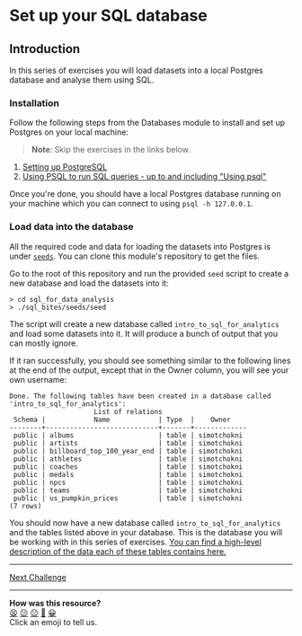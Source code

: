 # Set up your SQL database

## Introduction

In this series of exercises you will load datasets into a local Postgres database and analyse them using SQL.

### Installation 

Follow the following steps from the Databases module to install and set up Postgres on your local machine:

> **Note**: Skip the exercises in the links below.

1. [Setting up PostgreSQL](https://github.com/makersacademy/databases/blob/main/sql_bites/01_setting_up_database.md)
2. [Using PSQL to run SQL queries - up to and including "Using psql"](https://github.com/makersacademy/databases/blob/main/sql_bites/02_using_psql.md)

<!-- OMITTED -->

Once you're done, you should have a local Postgres database running on your machine which you can connect to using `psql -h 127.0.0.1`.


### Load data into the database

All the required code and data for loading the datasets into Postgres is under [`seeds`](./seeds/).
You can clone this module's repository to get the files.

Go to the root of this repository and run the provided `seed` script to create a new database and load the datasets into it:

```
> cd sql_for_data_analysis
> ./sql_bites/seeds/seed
```

The script will create a new database called `intro_to_sql_for_analytics` and load some datasets into it.
It will produce a bunch of output that you can mostly ignore.

If it ran successfully, you should see something similar to the following lines at the end of the output, except that in the Owner column, you will see your own username:

```
Done. The following tables have been created in a database called 'intro_to_sql_for_analytics':
                     List of relations
 Schema |            Name            | Type  |    Owner
--------+----------------------------+-------+-------------
 public | albums                     | table | simotchokni
 public | artists                    | table | simotchokni
 public | billboard_top_100_year_end | table | simotchokni
 public | athletes                   | table | simotchokni
 public | coaches                    | table | simotchokni
 public | medals                     | table | simotchokni
 public | npcs                       | table | simotchokni
 public | teams                      | table | simotchokni
 public | us_pumpkin_prices          | table | simotchokni
(7 rows)
```

You should now have a new database called `intro_to_sql_for_analytics` and the tables listed above in your database.
This is the database you will be working with in this series of exercises.
[You can find a high-level description of the data each of these tables contains here.](seeds/README.md)

____


[Next Challenge](02_set_up_sql_development_environment.md)

<!-- BEGIN GENERATED SECTION DO NOT EDIT -->

---

**How was this resource?**  
[😫](https://airtable.com/shrUJ3t7KLMqVRFKR?prefill_Repository=makersacademy%2Fsql-for-data-processing-and-analysis&prefill_File=sql_bites%2F01_set_up_sql_database.md&prefill_Sentiment=😫) [😕](https://airtable.com/shrUJ3t7KLMqVRFKR?prefill_Repository=makersacademy%2Fsql-for-data-processing-and-analysis&prefill_File=sql_bites%2F01_set_up_sql_database.md&prefill_Sentiment=😕) [😐](https://airtable.com/shrUJ3t7KLMqVRFKR?prefill_Repository=makersacademy%2Fsql-for-data-processing-and-analysis&prefill_File=sql_bites%2F01_set_up_sql_database.md&prefill_Sentiment=😐) [🙂](https://airtable.com/shrUJ3t7KLMqVRFKR?prefill_Repository=makersacademy%2Fsql-for-data-processing-and-analysis&prefill_File=sql_bites%2F01_set_up_sql_database.md&prefill_Sentiment=🙂) [😀](https://airtable.com/shrUJ3t7KLMqVRFKR?prefill_Repository=makersacademy%2Fsql-for-data-processing-and-analysis&prefill_File=sql_bites%2F01_set_up_sql_database.md&prefill_Sentiment=😀)  
Click an emoji to tell us.

<!-- END GENERATED SECTION DO NOT EDIT -->
